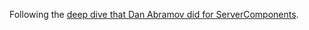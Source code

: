 Following the [deep dive that Dan Abramov did for ServerComponents](https://github.com/reactwg/server-components/discussions/5).


